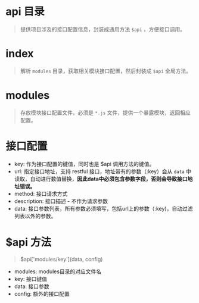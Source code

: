 # api 目录
> 提供项目涉及的接口配置信息，封装成通用方法 `$api` ，方便接口调用。

# index
> 解析 `modules` 目录，获取相关模块接口配置，然后封装成 `$api` 全局方法。

# modules
> 存放模块接口配置文件，必须是 `*.js` 文件，提供一个暴露模块，返回相应配置。

# 接口配置
- key: 作为接口配置的键值，同时也是 $api 调用方法的键值。
- url: 指定接口地址，支持 restful 接口，地址带有的参数（:key）会从 `data` 中读取，自动进行数值替换，**因此data中必须包含参数字段，否则会导致接口地址错误。**
- method: 接口请求方式
- description: 接口描述 - 不作为请求参数
- data: 接口参数列表，所有参数必须填写，包括url上的参数（:key)，自动过滤列表以外的参数。

# $api 方法
> $api['modules/key'](data, config)
- modules: modules目录的对应文件名
- key: 接口键值
- data: 接口参数
- config: 额外的接口配置
